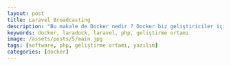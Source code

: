 ```yaml
---
layout: post
title: Laravel Broadcasting
description: "Bu makale de Docker nedir ? Docker biz geliştiriciler için ne ifade ediyor ? Neden Docker kullanalım ? Dockerı nasıl kullanırız vb. gibi sorulara cevap arıyoruz."
keywords: docker, laradock, laravel, php, geliştirme ortamı
image: /assets/posts/5/main.jpg
tags: [software, php, geliştirme ortamı, yazılım]
categories: [docker]
---
```


